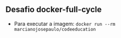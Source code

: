 ## Desafio docker-full-cycle

- Para executar a imagem: ``` docker run --rm marcianojosepaulo/codeeducation ```
